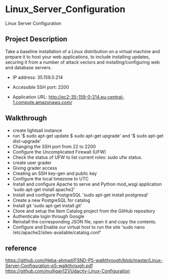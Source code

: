 # Linux_Server_Configuration
Linux Server Configuration

## Project Description
Take a baseline installation of a Linux distribution on a virtual machine and prepare it to host your web applications, to include installing updates, securing it from a number of attack vectors and installing/configuring web and database servers. 

- IP address: 35.159.0.214

- Accessible SSH port: 2200 

- Application URL: http://ec2-35-159-0-214.eu-central-1.compute.amazonaws.com/

## Walkthrough

- create lightsail instance 
- run '$ sudo apt-get update $ sudo apt-get upgrade' and '$ sudo apt-get dist-upgrade' 
- Changing the SSH port from 22 to 2200 
- Configure the Uncomplicated Firewall (UFW) 
- Check the status of UFW to list current roles: sudo ufw status. 
- create user grader 
- Giving grader access 
- Creating an SSH key-gen and public key 
- Configure the local timezone to UTC 
- Install and configure Apache to serve and Python mod_wsgi application 'sudo apt-get install apache2' 
- Install and configure PostgreSQL 'sudo apt-get install postgresql'
- Create a new PostgreSQL for catalog 
- Install git 'sudo apt-get install git' 
- Clone and setup the Item Catalog project from the GitHub repository 
- Authenticate login through Google 
- Reinstall the corresponding JSON file, open it and copy the contents. 
- Configure and Enable our virtual host to run the site 'sudo nano /etc/apache2/sites-available/catalog.conf'

## reference
https://github.com/Heba-ahmad/FSND-P5-walkthrough/blob/master/Linux-Server-Configuration-p5-walkthrough.pdf
https://github.com/mulligan121/Udacity-Linux-Configuration



